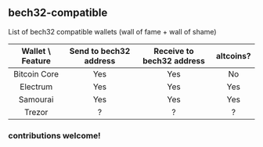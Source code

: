 ## bech32-compatible
List of bech32 compatible wallets (wall of fame + wall of shame)

| Wallet \ Feature | Send to bech32 address | Receive to bech32 address | altcoins?|
|:---:|:---:|:---:|:---:|
| Bitcoin Core | Yes | Yes | No |
| Electrum | Yes | Yes | Yes | No | 
| Samourai | Yes | Yes | Yes | No |
| Trezor | ? | ? | ? | ? | ? | Yes |

### contributions welcome!
